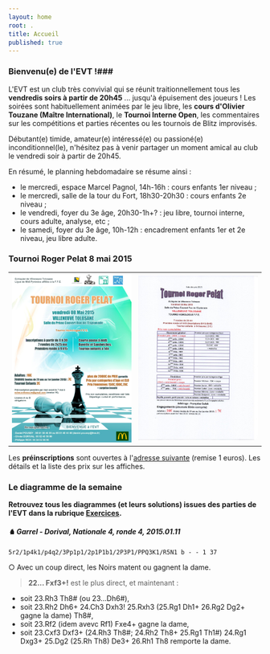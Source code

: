 ```yaml
---
layout: home
root: .
title: Accueil
published: true
---
```


### Bienvenu(e) de l'EVT !###

L'EVT est un club très convivial qui se réunit traitionnellement tous les **vendredis soirs à partir de 20h45** ... jusqu'à épuisement des joueurs ! Les soirées sont habituellement animées par le jeu libre, les **cours d'Olivier Touzane (Maître International)**, le **Tournoi Interne Open**, les commentaires sur les compétitions et parties récentes ou les tournois de Blitz improvisés.

Débutant(e) timide, amateur(e) intéressé(e) ou passioné(e) inconditionnel(le), n'hésitez pas à venir partager un moment amical au club le vendredi soir à partir de 20h45.

En résumé, le planning hebdomadaire se résume ainsi :
- le mercredi, espace Marcel Pagnol, 14h-16h : cours enfants 1er niveau ;
- le mercredi, salle de la tour du Fort, 18h30-20h30 : cours enfants 2e niveau ;
- le vendredi, foyer du 3e âge, 20h30-1h+? : jeu libre, tournoi interne, cours adulte, analyse, etc ;
- le samedi, foyer du 3e âge, 10h-12h : encadrement enfants 1er et 2e niveau, jeu libre adulte.

### Tournoi Roger Pelat 8 mai 2015
<table style="border: 0"><tr><td style="border: 0">
<a href="/documents/affiche_tournoi_2015.pdf"><img src="/images/affiche-pelat-2015.png" /></a></td>
<td style="border: 0"><a href="/images/tournoi-2015-prix.jpg"><img src="/images/tournoi-2015-prix.jpg" style="width: 400px;"/></a></td>
</tr></table>

Les **préinscriptions** sont ouvertes à l'[adresse suivante](mailto:echecsvilleneuve@gmail.com) (remise 1 euros). Les détails et la liste des prix sur les affiches.

### Le diagramme de la semaine ###

**Retrouvez tous les diagrammes (et leurs solutions) issues des parties de l'EVT dans la rubrique [Exercices](http://echiquier-villeneuve-tolosane.github.io/exercices.html "Exercices").**

##### &#9822; **Garrel - Dorival**, *Nationale 4, ronde 4, 2015.01.11*

`5r2/1p4k1/p4q2/3Pp1p1/2p1P1b1/2P3P1/PPQ3K1/R5N1 b - - 1 37`

&#9675; Avec un coup direct, les Noirs matent ou gagnent la dame.

> **22... Fxf3+!** est le plus direct, et maintenant :
- soit 23.Rh3 Th8# (ou 23...Dh6#),
- soit 23.Rh2 Dh6+ 24.Ch3 Dxh3! 25.Rxh3 (25.Rg1 Dh1+ 26.Rg2 Dg2+ gagne la dame) Th8#,
- soit 23.Rf2 (idem avevc Rf1) Fxe4+ gagne la dame,
- soit 23.Cxf3 Dxf3+ (24.Rh3 Th8#; 24.Rh2 Th8+ 25.Rg1 Th1#) 24.Rg1 Dxg3+ 25.Dg2 (25.Rh Th8) De3+ 26.Rh1 Th8 remporte la dame.